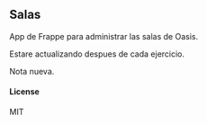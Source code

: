 ## Salas

App de Frappe para administrar las salas de Oasis.

Estare actualizando despues de cada ejercicio.

Nota nueva.

#### License

MIT
